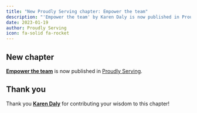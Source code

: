 ```yaml
---
title: "New Proudly Serving chapter: Empower the team"
description: "'Empower the team' by Karen Daly is now published in Proudly Serving."
date: 2023-01-19
author: Proudly Serving
icon: fa-solid fa-rocket
---
```


## New chapter

**[Empower the team](/contents/empower-the-team)** is now published in [Proudly Serving](/).

## Thank you

Thank you **[Karen Daly](/people/karen-daly)** for contributing your wisdom to this chapter!
